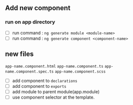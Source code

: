 ## Add new component

### run on app directory

-[ ] run command : `ng generate module <module-name>`
-[ ] run command : `ng generate component <component-name>`

## new files 
`app-name.component.html`
`app-name.component.ts`
`app-name.component.spec.ts`
`app-name.component.scss`

- [ ] add component to `declarations` 
- [ ] add component to `exports`
- [ ] add module to parent module(app.module)
- [ ] use component selector at the template.
